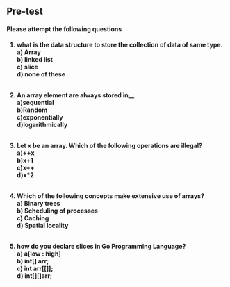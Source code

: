 ## <b> Pre-test
#### Please attempt the following questions

1) what is the data structure to store the collection of data of same type.<br>
<b>a) Array<br></b>
b) linked list<br>
c) slice<br>
d) none of these<br><br>

2) An array element are always stored in__<br> 
   a)sequential<br>
   <b>b)Random</b><br>
   c)exponentially<br>
   d)logarithmically<br><br>

3) Let x be an array. Which of the following operations are illegal?<br>
a)++x<br>
<b>b)x+1<br></b>
c)x++<br>
d)x*2<br><br>

4) Which of the following concepts make extensive use of arrays?<br>
a) Binary trees<br>
b) Scheduling of processes<br>
c) Caching<br>
<b>d) Spatial locality</b><br><br>

5) how do you declare slices in Go Programming Language?<br>
 <b>a) a[low : high]</b><br>
 b) int[] arr;<br>
 c) int arr[[]];<br>
 d) int[][]arr;

